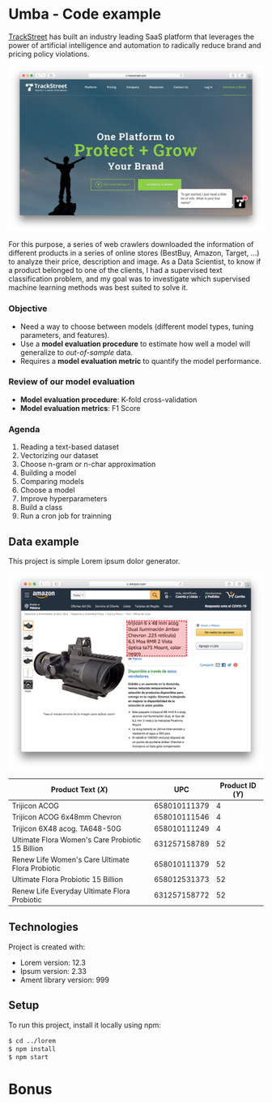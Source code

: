 # Umba - Code example

[TrackStreet](https://www.trackstreet.com) has built an industry leading SaaS platform that leverages the power of artificial intelligence and automation to radically reduce brand and pricing policy violations. 

![Trackstreet Web](./images/1.png)

For this purpose, a series of web crawlers downloaded the information of different products in a series of online stores (BestBuy, Amazon, Target, ...) to analyze their price, description and image. As a Data Scientist, to know if a product belonged to one of the clients, I had a supervised text classification problem, and my goal was to investigate which supervised machine learning methods was best suited to solve it.

### Objective

* Need a way to choose between models (different model types, tuning parameters, and features).
* Use a **model evaluation procedure** to estimate how well a model will generalize to *out-of-sample* data.
* Requires a **model evaluation metric** to quantify the model performance.

### Review of our model evaluation

* **Model evaluation procedure**: K-fold cross-validation
* **Model evaluation metrics**: F1 Score

### Agenda

1. Reading a text-based dataset
2. Vectorizing our dataset
3. Choose n-gram or n-char approximation
4. Building a model
5. Comparing models
6. Choose a model
7. Improve hyperparameters
8. Build a class
0. Run a cron job for trainning



## Data example
This project is simple Lorem ipsum dolor generator.

![Trackstreet Web](./images/2.png)


Product Text (*X*) | UPC | Product ID (*Y*)
--- | --- | ---
Trijicon ACOG | 658010111379 | 4
Trijicon ACOG 6x48mm Chevron | 658010111546 | 4
Trijicon 6X48 acog. TA648-50G | 658010111249 | 4
Ultimate Flora Women's Care Probiotic 15 Billion | 631257158789 | 52
Renew Life Women's Care Ultimate Flora Probiotic | 658010111379 | 52
Ultimate Flora Probiotic 15 Billion | 658012531373 | 52
Renew Life Everyday Ultimate Flora Probiotic | 631257158772 | 52



	
## Technologies
Project is created with:
* Lorem version: 12.3
* Ipsum version: 2.33
* Ament library version: 999
	
## Setup
To run this project, install it locally using npm:

```
$ cd ../lorem
$ npm install
$ npm start
```

# Bonus

